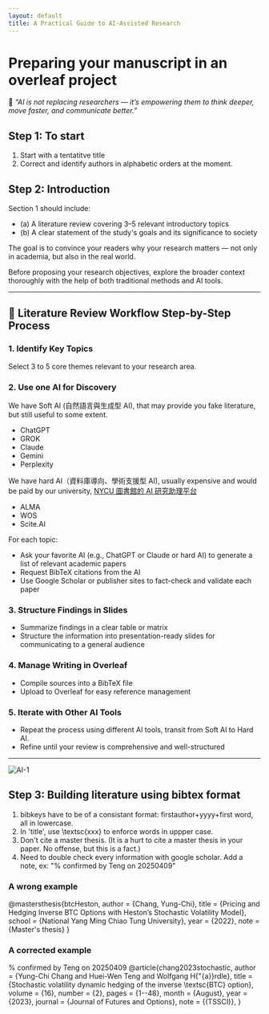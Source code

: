 ```yaml
---
layout: default
title: A Practical Guide to AI-Assisted Research
---
```


# Preparing your manuscript in an overleaf project

💬 *“AI is not replacing researchers — it’s empowering them to think deeper, move faster, and communicate better.”*

## Step 1: To start 

1. Start with a tentatitve title
2. Correct and identify authors in alphabetic orders at the moment. 

## Step 2: Introduction

Section 1 should include:

- (a) A literature review covering 3–5 relevant introductory topics  
- (b) A clear statement of the study's goals and its significance to society

The goal is to convince your readers why your research matters — not only in academia, but also in the real world.

Before proposing your research objectives, explore the broader context thoroughly with the help of both traditional methods and AI tools.



---

##  📌 Literature Review Workflow Step-by-Step Process



### 1. Identify Key Topics
Select 3 to 5 core themes relevant to your research area.

### 2. Use one AI for Discovery

We have Soft AI (自然語言與生成型 AI), that may provide you fake literature, but still useful to some extent. 
- ChatGPT
- GROK
- Claude
- Gemini
- Perplexity


We have hard AI（資料庫導向、學術支援型 AI), usually expensive and would be paid by our university, [NYCU 圖書館的 AI 研究助理平台](https://www.lib.nycu.edu.tw/?lang=zh-TW)
- ALMA
- WOS
- Scite.AI

For each topic:
- Ask your favorite AI (e.g., ChatGPT or Claude or hard AI) to generate a list of relevant academic papers
- Request BibTeX citations from the AI
- Use Google Scholar or publisher sites to fact-check and validate each paper

### 3. Structure Findings in Slides

- Summarize findings in a clear table or matrix
- Structure the information into presentation-ready slides for communicating to a general audience

### 4. Manage Writing in Overleaf
- Compile sources into a BibTeX file
- Upload to Overleaf for easy reference management

### 5. Iterate with Other AI Tools
- Repeat the process using different AI tools, transit from Soft AI to Hard AI. 
- Refine until your review is comprehensive and well-structured

---

![AI-1](https://github.com/user-attachments/assets/a3a33e0f-2bad-4f31-bb19-05e8497d6cd6)





## Step 3: Building literature using bibtex format 


1. bibkeys have to be of a consistant format: firstauthor+yyyy+first word, all in lowercase.
2.  In 'title', use \textsc{xxx} to enforce words in uppper case.
3.  Don't cite a master thesis. (It is a hurt to cite a master thesis in your paper. No offense, but this is a fact.)
4.  Need to double check every information with google scholar. Add a note, ex: "% confirmed by Teng on 20250409" 

### A wrong example 
@mastersthesis{btcHeston,
  author    = {Chang, Yung-Chi},
  title     = {Pricing and Hedging Inverse BTC Options with Heston’s Stochastic Volatility Model},
  school    = {National Yang Ming Chiao Tung University},
  year      = {2022},
  note      = {Master's thesis}
}

### A corrected example 

% confirmed by Teng on 20250409
@article{chang2023stochastic,
	author = {Yung-Chi Chang and Huei-Wen Teng and Wolfgang H{\"{a}}rdle},
	title = {Stochastic volatility dynamic hedging of the inverse \textsc{BTC} option},
	volume = {16},
	number = {2},
	pages = {1--48},
	month = {August},
	year = {2023},
	journal = {Journal of Futures and Options},	
	note = {(TSSCI)},
	}
